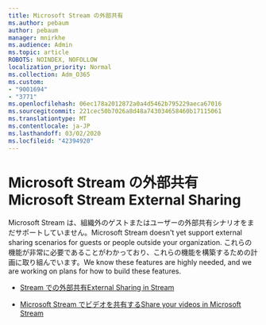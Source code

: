 ```yaml
---
title: Microsoft Stream の外部共有
ms.author: pebaum
author: pebaum
manager: mnirkhe
ms.audience: Admin
ms.topic: article
ROBOTS: NOINDEX, NOFOLLOW
localization_priority: Normal
ms.collection: Adm_O365
ms.custom:
- "9001694"
- "3771"
ms.openlocfilehash: 06ec178a2012872a0a4d5462b795229aeca67016
ms.sourcegitcommit: 221cec50b7026a8d48a743034658460b17115061
ms.translationtype: MT
ms.contentlocale: ja-JP
ms.lasthandoff: 03/02/2020
ms.locfileid: "42394920"
---
```

# <a name="microsoft-stream-external-sharing"></a><span data-ttu-id="b1033-102">Microsoft Stream の外部共有</span><span class="sxs-lookup"><span data-stu-id="b1033-102">Microsoft Stream External Sharing</span></span>

<span data-ttu-id="b1033-103">Microsoft Stream は、組織外のゲストまたはユーザーの外部共有シナリオをまだサポートしていません。</span><span class="sxs-lookup"><span data-stu-id="b1033-103">Microsoft Stream doesn't yet support external sharing scenarios for guests or people outside your organization.</span></span> <span data-ttu-id="b1033-104">これらの機能が非常に必要であることがわかっており、これらの機能を構築するための計画に取り組んでいます。</span><span class="sxs-lookup"><span data-stu-id="b1033-104">We know these features are highly needed, and we are working on plans for how to build these features.</span></span>

- [<span data-ttu-id="b1033-105">Stream での外部共有</span><span class="sxs-lookup"><span data-stu-id="b1033-105">External Sharing in Stream</span></span>](https://docs.microsoft.com/en-us/stream/portal-share-video#external-sharing)

- [<span data-ttu-id="b1033-106">Microsoft Stream でビデオを共有する</span><span class="sxs-lookup"><span data-stu-id="b1033-106">Share your videos in Microsoft Stream</span></span>](https://docs.microsoft.com/en-us/stream/portal-share-video)
